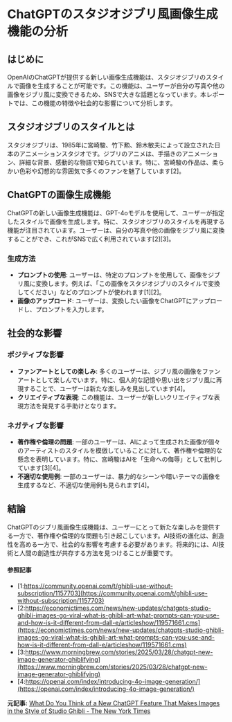 # ChatGPTのスタジオジブリ風画像生成機能の分析

## はじめに

OpenAIのChatGPTが提供する新しい画像生成機能は、スタジオジブリのスタイルで画像を生成することが可能です。この機能は、ユーザーが自分の写真や他の画像をジブリ風に変換できるため、SNSで大きな話題となっています。本レポートでは、この機能の特徴や社会的な影響について分析します。

## スタジオジブリのスタイルとは

スタジオジブリは、1985年に宮崎駿、竹下勲、鈴木敏夫によって設立された日本のアニメーションスタジオです。ジブリのアニメは、手描きのアニメーション、詳細な背景、感動的な物語で知られています。特に、宮崎駿の作品は、柔らかい色彩や幻想的な雰囲気で多くのファンを魅了しています[2]。

## ChatGPTの画像生成機能

ChatGPTの新しい画像生成機能は、GPT-4oモデルを使用して、ユーザーが指定したスタイルで画像を生成します。特に、スタジオジブリのスタイルを再現する機能が注目されています。ユーザーは、自分の写真や他の画像をジブリ風に変換することができ、これがSNSで広く利用されています[2][3]。

### 生成方法

- **プロンプトの使用**: ユーザーは、特定のプロンプトを使用して、画像をジブリ風に変換します。例えば、「この画像をスタジオジブリのスタイルで変換してください」などのプロンプトが使われます[1][2]。
- **画像のアップロード**: ユーザーは、変換したい画像をChatGPTにアップロードし、プロンプトを入力します。

## 社会的な影響

### ポジティブな影響

- **ファンアートとしての楽しみ**: 多くのユーザーは、ジブリ風の画像をファンアートとして楽しんでいます。特に、個人的な記憶や思い出をジブリ風に再現することで、ユーザーは新たな楽しみを見出しています[4]。
- **クリエイティブな表現**: この機能は、ユーザーが新しいクリエイティブな表現方法を発見する手助けとなります。

### ネガティブな影響

- **著作権や倫理の問題**: 一部のユーザーは、AIによって生成された画像が個々のアーティストのスタイルを模倣していることに対して、著作権や倫理的な懸念を表明しています。特に、宮崎駿はAIを「生命への侮辱」として批判しています[3][4]。
- **不適切な使用例**: 一部のユーザーは、暴力的なシーンや暗いテーマの画像を生成するなど、不適切な使用例も見られます[4]。

## 結論

ChatGPTのジブリ風画像生成機能は、ユーザーにとって新たな楽しみを提供する一方で、著作権や倫理的な問題も引き起こしています。AI技術の進化は、創造性を高める一方で、社会的な影響を考慮する必要があります。将来的には、AI技術と人間の創造性が共存する方法を見つけることが重要です。

#### 参照記事
- [1:https://community.openai.com/t/ghibli-use-without-subscription/1157703](https://community.openai.com/t/ghibli-use-without-subscription/1157703)
- [2:https://economictimes.com/news/new-updates/chatgpts-studio-ghibli-images-go-viral-what-is-ghibli-art-what-prompts-can-you-use-and-how-is-it-different-from-dall-e/articleshow/119571661.cms](https://economictimes.com/news/new-updates/chatgpts-studio-ghibli-images-go-viral-what-is-ghibli-art-what-prompts-can-you-use-and-how-is-it-different-from-dall-e/articleshow/119571661.cms)
- [3:https://www.morningbrew.com/stories/2025/03/28/chatgpt-new-image-generator-ghiblifying](https://www.morningbrew.com/stories/2025/03/28/chatgpt-new-image-generator-ghiblifying)
- [4:https://openai.com/index/introducing-4o-image-generation/](https://openai.com/index/introducing-4o-image-generation/)


**元記事:** [What Do You Think of a New ChatGPT Feature That Makes Images in the Style of Studio Ghibli - The New York Times](https://www.nytimes.com/2025/04/02/learning/what-do-you-think-of-a-new-chatgpt-feature-that-makes-images-in-the-style-of-studio-ghibli.html)